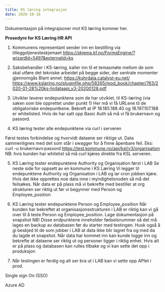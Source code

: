 ```yaml
---
title: KS læring integrasjon
date: 2020-10-16
---
```


Dokumentasjon på integrajsoner mot KS læring kommer her.

**Prosedyre for KS Læring HR API**

1. Kommunens representant sender inn en bestilling via tilleggstjenesteskjemaet
https://skjema.kf.no/FormsEngine/?wizardId=5497&externalid=ks

2. Saksbehandler i KS-læring, kaller inn til et temasmøte mellom de som skal utføre det tekniske arbeidet på begge sider, der sentrale momenter gjennomgås
Blant annet: https://kshrdata.catalyst-eu.net/
https://www.kslaring.no/pluginfile.php/58265/mod_book/chapter/763/2020-01-28%20ks-hrdataapi_v3-20200128.pdf

3.	Utvikler leverer endepunktene som de har utviklet, til KS-læring (via saken som ble opprettet under punkt 1)
Her må vi få URLene til de obligatoriske endepuntkene. Bekreft at IP 18.185.188.40 og 18.197.107.188 er whitelisted. Hvis de har satt opp Basic Auth så må vi få brukernavn og passord.

4. KS læring tester alle endepunktene via curl i serveren

Først testes forbindelse og hvorvidt dataene ser riktige ut. Data sammenlignes med det som står i swagger for å finne åpenbare feil.
Eks: curl -u brukernavn:passord https://test.kommune.no/api/ksl/v3/organisation
NB: hvis kunden har whitelist så må curl kjøres direkte fra KSL serveren.

5. KS Læring tester endepunktene Authority og Organisation først i LAB
Se neste side for oppsett av en kommune i KS Læring
Vi legger til endepunktene Authority og Organisation i LAB og lar cron jobben kjøre. Hvis det ikke opprettes noe data inne i myndighetsnoden så må det feilsøkes.
Når data er på plass må vi bekrefte med bestiller at org strukturen ser riktig ut før vi begynner med Person og Employee_position

6.	KS Læring tester endepunktene Person og Employee_position
Når kunden har bekreftet at organisasjonsstrukturen i LAB er riktig kan vi gå over til å teste Person og Employee_position.
Lage dokumentasjon på snapshot
NB! Disse endpunktene inneholder fødselsnummer så det må lages en backup av databasen før du starter med testingen. Husk også å gi beskjed til de som jobber i LAB at data ikke blir lagret fra og med da du lagde et snapshot.
Når data har kommet inn kan kunde logge inn og bekrefte at dataene ser riktig ut og personer ligger i riktig enhet. Hvis alt er på plass og databasen kan rulles tilbake og vi kan sette det opp i produksjon

7. Når testingen er ferdig og alt ser bra ut i LAB kan vi sette opp APIet i prod.


Single sign On (SSO)

Azure AD
